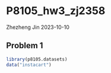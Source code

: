 P8105_hw3_zj2358
================
Zhezheng Jin
2023-10-10

## Problem 1

``` r
library(p8105.datasets)
data("instacart")
```

